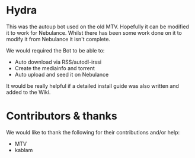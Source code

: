 # Hydra

This was the autoup bot used on the old MTV. Hopefully it can be modified it to work for Nebulance. Whilst there has been some work done on it to modify it from Nebulance it isn't complete.

We would required the Bot to be able to:

- Auto download via RSS/autodl-irssi
- Create the mediainfo and torrent
- Auto upload and seed it on Nebulance

It would be really helpful if a detailed install guide was also written and added to the Wiki.


# Contributors & thanks

We would like to thank the following for their contributions and/or help:

- MTV
- kablam
